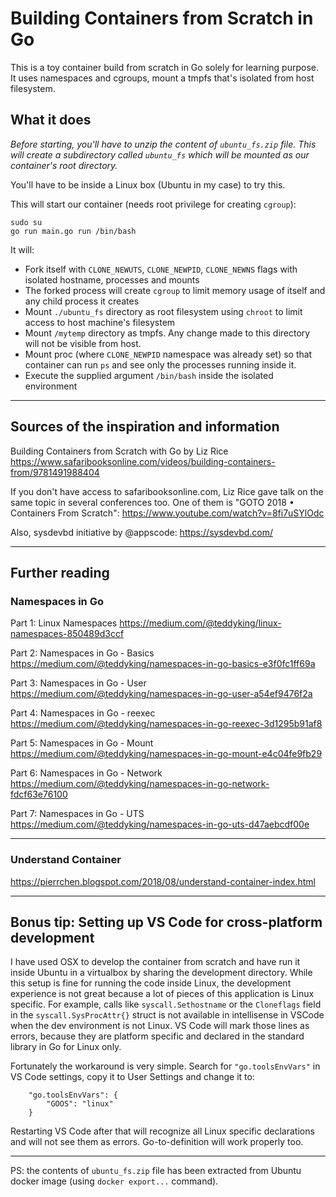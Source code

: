 # Building Containers from Scratch in Go

This is a toy container build from scratch in Go solely for learning purpose. It uses namespaces and cgroups, mount a tmpfs that's isolated from host filesystem.

## What it does

*Before starting, you'll have to unzip the content of `ubuntu_fs.zip` file. This will create a subdirectory called `ubuntu_fs` which will be mounted as our container's root directory.*

You'll have to be inside a Linux box (Ubuntu in my case) to try this.

This will start our container (needs root privilege for creating `cgroup`):
```
sudo su
go run main.go run /bin/bash
``` 

It will:
- Fork itself with `CLONE_NEWUTS`, `CLONE_NEWPID`, `CLONE_NEWNS` flags with isolated hostname, processes and mounts
- The forked process will create `cgroup` to limit memory usage of itself and any child process it creates
- Mount `./ubuntu_fs` directory as root filesystem using `chroot` to limit access to host machine's filesystem
- Mount `/mytemp` directory as tmpfs. Any change made to this directory will not be visible from host.
- Mount proc (where `CLONE_NEWPID` namespace was already set) so that container can run `ps` and see only the processes running inside it.
- Execute the supplied argument `/bin/bash` inside the isolated environment

---

## Sources of the inspiration and information
Building Containers from Scratch with Go by Liz Rice
https://www.safaribooksonline.com/videos/building-containers-from/9781491988404

If you don't have access to safaribooksonline.com, Liz Rice gave talk on the same topic in several conferences too.
One of them is "GOTO 2018 • Containers From Scratch": 
https://www.youtube.com/watch?v=8fi7uSYlOdc

Also, sysdevbd initiative by @appscode:
https://sysdevbd.com/

---

## Further reading

### Namespaces in Go
Part 1: Linux Namespaces
https://medium.com/@teddyking/linux-namespaces-850489d3ccf

Part 2: Namespaces in Go - Basics
https://medium.com/@teddyking/namespaces-in-go-basics-e3f0fc1ff69a

Part 3: Namespaces in Go - User
https://medium.com/@teddyking/namespaces-in-go-user-a54ef9476f2a

Part 4: Namespaces in Go - reexec
https://medium.com/@teddyking/namespaces-in-go-reexec-3d1295b91af8

Part 5: Namespaces in Go - Mount
https://medium.com/@teddyking/namespaces-in-go-mount-e4c04fe9fb29

Part 6: Namespaces in Go - Network
https://medium.com/@teddyking/namespaces-in-go-network-fdcf63e76100

Part 7: Namespaces in Go - UTS
https://medium.com/@teddyking/namespaces-in-go-uts-d47aebcdf00e

---

### Understand Container
https://pierrchen.blogspot.com/2018/08/understand-container-index.html

---

## Bonus tip: Setting up VS Code for cross-platform development

I have used OSX to develop the container from scratch and have run it inside Ubuntu in a virtualbox by sharing the development directory. While this setup is fine for running the code inside Linux, the development experience is not great because a lot of pieces of this application is Linux specific. For example, calls like `syscall.Sethostname` or the `Cloneflags` field in the `syscall.SysProcAttr{}` struct is not available in intellisense in VSCode when the dev environment is not Linux. VS Code will mark those lines as errors, because they are platform specific and declared in the standard library in Go for Linux only.

Fortunately the workaround is very simple. Search for `"go.toolsEnvVars"` in VS Code settings, copy it to User Settings and change it to:

```
    "go.toolsEnvVars": {
        "GOOS": "linux"
    }
```

Restarting VS Code after that will recognize all Linux specific declarations and will not see them as errors. Go-to-definition will work properly too.

---

PS: the contents of `ubuntu_fs.zip` file has been extracted from Ubuntu docker image (using `docker export...` command).

